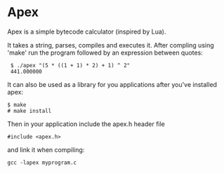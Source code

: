 Apex 
===

Apex is a simple bytecode calculator (inspired by Lua). 

It takes a string, parses, compiles and executes it.
After compling using 'make' run the program followed by an expression between quotes:

```
 $ ./apex "(5 * ((1 + 1) * 2) + 1) ^ 2"
 441.000000
```

It can also be used as a library for you applications after you've installed apex:

```
$ make
# make install
```

Then in your application include the apex.h header file
```
#include <apex.h>
```

 and link it when compiling:

```
gcc -lapex myprogram.c
```



